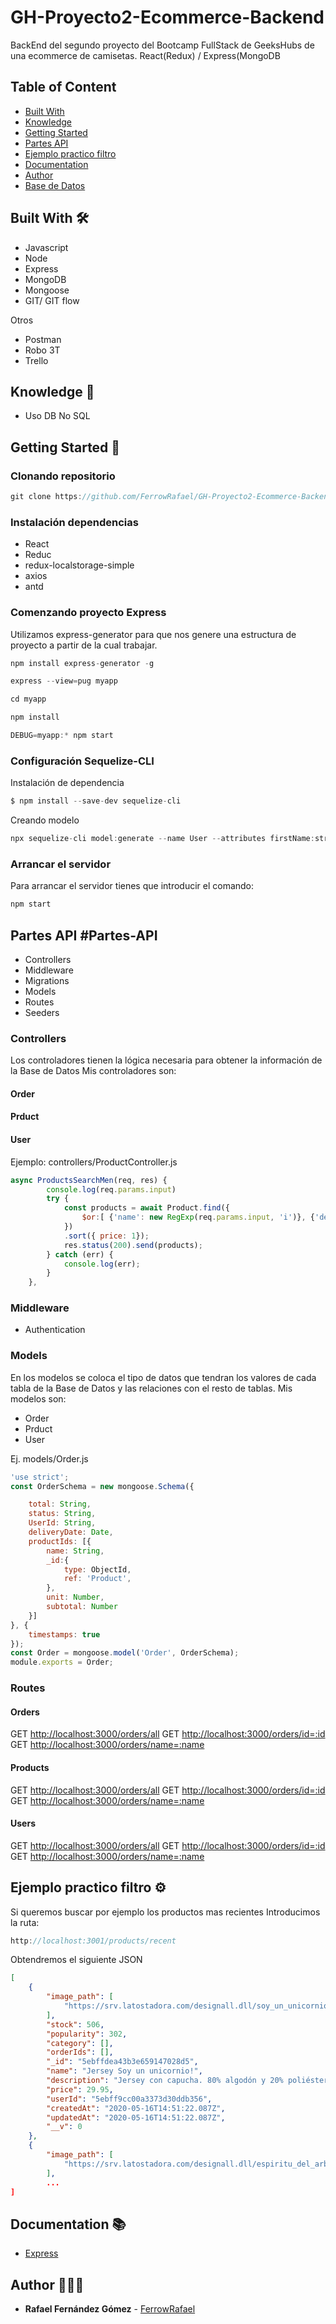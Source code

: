 # GH-Proyecto2-Ecommerce-Backend 

BackEnd del segundo proyecto del Bootcamp FullStack de GeeksHubs de una ecommerce de camisetas.
React(Redux) / Express(MongoDB

## Table of Content

- [Built With](##-Built-With)
- [Knowledge](##-Knowledge)
- [Getting Started](##-Getting-Started)
- [Partes API](##-Partes-API)
- [Ejemplo practico filtro](##-Ejemplo-practico-filtro)
- [Documentation](##-Documentation)
- [Author](##-Author)
- [Base de Datos](##-Base-de-Datos)


## Built With 🛠️

* Javascript
* Node
* Express
* MongoDB
* Mongoose
* GIT/ GIT flow

Otros
* Postman
* Robo 3T
* Trello


## Knowledge 🧠 

* Uso DB No SQL


## Getting Started 🚀 

### Clonando repositorio

```js
git clone https://github.com/FerrowRafael/GH-Proyecto2-Ecommerce-Backend
```


### Instalación dependencias

- React
- Reduc
- redux-localstorage-simple
- axios
- antd

### Comenzando proyecto Express

Utilizamos express-generator para que nos genere una estructura de proyecto a partir de la cual trabajar.

```js
npm install express-generator -g

express --view=pug myapp

cd myapp

npm install

DEBUG=myapp:* npm start
```


### Configuración Sequelize-CLI

Instalación de dependencia
```js
$ npm install --save-dev sequelize-cli
```

Creando modelo 
```js
npx sequelize-cli model:generate --name User --attributes firstName:string,lastName:string,email:string
```


### Arrancar el servidor

Para arrancar el servidor tienes que introducir el comando:

```js
npm start
```

## Partes API #Partes-API

- Controllers
- Middleware
- Migrations
- Models
- Routes
- Seeders
  

### Controllers

Los controladores tienen la lógica necesaria para obtener la información de la Base de Datos
Mis controladores son: 

#### Order
#### Prduct
#### User

Ejemplo: controllers/ProductController.js 
```js
async ProductsSearchMen(req, res) {
        console.log(req.params.input)
        try {
            const products = await Product.find({
                $or:[ {'name': new RegExp(req.params.input, 'i')}, {'description': new RegExp(req.params.input, 'i')}]  
            })
            .sort({ price: 1});
            res.status(200).send(products);
        } catch (err) {
            console.log(err);
        }
    },
```


### Middleware

- Authentication



### Models

En los modelos se coloca el tipo de datos que tendran los valores de cada tabla de la Base de Datos y las relaciones con el resto de tablas.
Mis modelos son:

- Order
- Prduct
- User

Ej. models/Order.js
```js
'use strict';
const OrderSchema = new mongoose.Schema({

    total: String,
    status: String,
    UserId: String,
    deliveryDate: Date,
    productIds: [{
        name: String,
        _id:{
            type: ObjectId,
            ref: 'Product',
        },
        unit: Number,
        subtotal: Number
    }]
}, {
    timestamps: true
});
const Order = mongoose.model('Order', OrderSchema);
module.exports = Order;
```


### Routes

#### Orders

GET <a href="http://localhost:3000/orders/all">http://localhost:3000/orders/all<a>
GET <a href="http://localhost:3000/orders/:id">http://localhost:3000/orders/id=:id<a>
GET <a href="http://localhost:3000/orders/add">http://localhost:3000/orders/name=:name<a>
  
#### Products

GET <a href="http://localhost:3000/orders/all">http://localhost:3000/orders/all<a>
GET <a href="http://localhost:3000/orders/:id">http://localhost:3000/orders/id=:id<a>
GET <a href="http://localhost:3000/orders/add">http://localhost:3000/orders/name=:name<a>

#### Users

GET <a href="http://localhost:3000/orders/all">http://localhost:3000/orders/all<a>
GET <a href="http://localhost:3000/orders/:id">http://localhost:3000/orders/id=:id<a>
GET <a href="http://localhost:3000/orders/add">http://localhost:3000/orders/name=:name<a>
  


## Ejemplo practico filtro ⚙️

Si queremos buscar por ejemplo los productos mas recientes
Introducimos la ruta:
``` js
http://localhost:3001/products/recent
```

Obtendremos el siguiente JSON
```json
[
    {
        "image_path": [
            "https://srv.latostadora.com/designall.dll/soy_un_unicornio--i:13562323411680135623192;b:f8f8f8;s:H_D2;f:f;k:4ac791c28bbd367c55dc9a1a774514b3;p:1.jpg"
        ],
        "stock": 506,
        "popularity": 302,
        "category": [],
        "orderIds": [],
        "_id": "5ebffdea43b3e659147028d5",
        "name": "Jersey Soy un unicornio!",
        "description": "Jersey con capucha. 80% algodón y 20% poliéster, 280 gr/m2, costuras reforzadas y bolsillo de canguro.",
        "price": 29.95,
        "userId": "5ebff9cc00a3373d30ddb356",
        "createdAt": "2020-05-16T14:51:22.087Z",
        "updatedAt": "2020-05-16T14:51:22.087Z",
        "__v": 0
    },
    {
        "image_path": [
            "https://srv.latostadora.com/designall.dll/espiritu_del_arbol_kodama--i:13562322766220135623194;b:f8f8f8;s:M_M4;f:f;k:abc533d43f222d91f521ae05bb036d67;p:1.jpg"
        ],
        ...
]
```

## Documentation 📚 

- [Express](https://es.reactjs.org/)


## Author 👨🏼‍💻 

* **Rafael Fernández Gómez** - [FerrowRafael](https://github.com/FerrowRafael)
